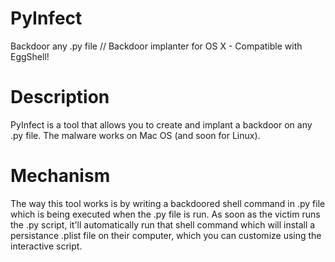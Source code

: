 # PyInfect
Backdoor any .py file // Backdoor implanter for OS X - Compatible with EggShell!

# Description
PyInfect is a tool that allows you to create and implant a backdoor on any .py file. The malware works on Mac OS (and soon for Linux).

# Mechanism
The way this tool works is by writing a backdoored shell command in .py file which is being executed when the .py file is run. As soon as the victim runs the .py script, it'll automatically run that shell command which will install a persistance .plist file on their computer, which you can customize using the interactive script.
